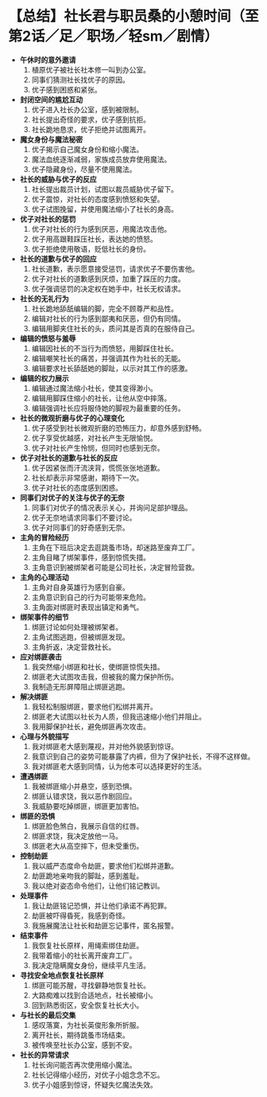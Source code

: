 # 【总结】社长君与职员桑的小憩时间（至第2话／足／职场／轻sm／剧情）

-   **午休时的意外邀请**
    1.  植原优子被社长社本修一叫到办公室。
    2.  同事们猜测社长找优子的原因。
    3.  优子感到困惑和紧张。
-   **封闭空间的尴尬互动**
    1.  优子进入社长办公室，感到被限制。
    2.  社长提出奇怪的要求，优子感到抗拒。
    3.  社长跪地恳求，优子拒绝并试图离开。
-   **魔女身份与魔法秘密**
    1.  优子揭示自己魔女身份和缩小魔法。
    2.  魔法血统逐渐减弱，家族成员放弃使用魔法。
    3.  优子隐藏身份，尽量不使用魔法。
-   **社长的威胁与优子的反应**
    1.  社长提出裁员计划，试图以裁员威胁优子留下。
    2.  优子震惊，对社长的态度感到愤怒和失望。
    3.  优子试图挽留，并使用魔法缩小了社长的身高。
-   **优子对社长的惩罚**
    1.  优子对社长的行为感到厌恶，用魔法攻击他。
    2.  优子用高跟鞋踩压社长，表达她的愤怒。
    3.  优子拒绝使用敬语，贬低社长的身份。
-   **社长的道歉与优子的回应**
    1.  社长道歉，表示愿意接受惩罚，请求优子不要伤害他。
    2.  优子对社长的道歉感到厌烦，加重了踩压的力度。
    3.  优子强调惩罚的决定权在她手中，社长无权请求。
-   **社长的无礼行为**
    1.  社长跪地舔舐编辑的脚，完全不顾尊严和品性。
    2.  编辑对社长的行为感到鄙夷和厌恶，但仍有同情。
    3.  编辑用脚夹住社长的头，质问其是否真的在服侍自己。
-   **编辑的愤怒与羞辱**
    1.  编辑因社长的不当行为而愤怒，用脚踩住社长。
    2.  编辑嘲笑社长的痛苦，并强调其作为社长的无能。
    3.  编辑要求社长舔舐她的脚趾，以示对其工作的感激。
-   **编辑的权力展示**
    1.  编辑通过魔法缩小社长，使其变得渺小。
    2.  编辑用脚踩住缩小的社长，让他从空中摔落。
    3.  编辑强调社长应将服侍她的脚视为最重要的任务。
-   **社长的微观折磨与优子的心理变化**
    1.  优子感受到社长微观折磨的恐怖压力，却意外感到舒畅。
    2.  优子享受优越感，对社长产生无限愉悦。
    3.  优子对社长产生怜悯，但同时也感到无奈。
-   **优子对社长的道歉与社长的反应**
    1.  优子因紧张而汗流浃背，慌慌张张地道歉。
    2.  社长却表示非常感谢，期待下一次。
    3.  优子对社长的态度感到困惑。
-   **同事们对优子的关注与优子的无奈**
    1.  同事们对优子的情况表示关心，并询问足部护理品。
    2.  优子无奈地请求同事们不要讨论。
    3.  优子对同事们的好奇感到无奈。
-   **主角的冒险经历**
    1.  主角在下班后决定去逛跳蚤市场，却迷路至废弃工厂。
    2.  主角目睹了绑架事件，感到惊慌失措。
    3.  主角意识到被绑架者可能是公司社长，决定冒险营救。
-   **主角的心理活动**
    1.  主角对自身英雄行为感到自豪。
    2.  主角意识到自己的行为可能带来危险。
    3.  主角面对绑匪时表现出镇定和勇气。
-   **绑架事件的细节**
    1.  绑匪讨论如何处理被绑架者。
    2.  主角试图逃跑，但被绑匪发现。
    3.  主角折返，决定营救社长。
-   **应对绑匪袭击**
    1.  我突然缩小绑匪和社长，使绑匪惊慌失措。
    2.  绑匪老大试图攻击我，但被我的魔力保护所伤。
    3.  我制造无形屏障阻止绑匪逃跑。
-   **解决绑匪**
    1.  我轻松制服绑匪，要求他们松绑并离开。
    2.  绑匪老大试图以社长为人质，但我迅速缩小他们并阻止。
    3.  我用脚保护社长，避免绑匪再次攻击。
-   **心理与外貌描写**
    1.  我对绑匪老大感到蔑视，并对他外貌感到惊讶。
    2.  我意识到自己的姿势可能暴露了内裤，但为了保护社长，不得不这样做。
    3.  我对绑匪老大感到同情，认为他本可以选择更好的生活。
-   **遭遇绑匪**
    1.  我被绑匪缩小并悬空，感到恐惧。
    2.  绑匪认错求饶，我以恶作剧回应。
    3.  我威胁要吃掉绑匪，绑匪更加害怕。
-   **绑匪的恐惧**
    1.  绑匪脸色煞白，我展示自信的红唇。
    2.  绑匪求饶，我决定放他一马。
    3.  绑匪老大从高空摔下，但未受重伤。
-   **控制劫匪**
    1.  我以威严态度命令劫匪，要求他们松绑并道歉。
    2.  劫匪跪地亲吻我的脚趾，感到羞耻。
    3.  我以绝对姿态命令他们，让他们铭记教训。
-   **处理事件**
    1.  我让劫匪铭记恐惧，并让他们承诺不再犯罪。
    2.  劫匪被吓得昏死，我感到奇怪。
    3.  我施展魔法让社长和劫匪忘记事件，匿名报警。
-   **结束事件**
    1.  我恢复社长原样，用绳索绑住劫匪。
    2.  我带着缩小的社长离开废弃工厂。
    3.  我决定隐瞒魔女身份，继续平凡生活。
-   **寻找安全地点恢复社长原样**
    1.  绑匪可能苏醒，寻找僻静地恢复社长。
    2.  大路痴难以找到合适地点，社长被缩小。
    3.  回到熟悉街区，安全恢复社长大小。
-   **与社长的最后交集**
    1.  感叹落寞，为社长英俊形象所折服。
    2.  离开社长，期待跳蚤市场结束。
    3.  被传唤至社长办公室，感到不安。
-   **社长的异常请求**
    1.  社长询问能否再次使用缩小魔法。
    2.  社长记得缩小经历，对优子小姐念念不忘。
    3.  优子小姐感到惊讶，怀疑失忆魔法失效。